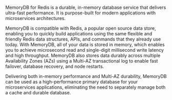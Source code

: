 MemoryDB for Redis is a durable, in-memory database service that delivers ultra-fast performance. It is purpose-built for modern applications with microservices architectures.

MemoryDB is compatible with Redis, a popular open source data store, enabling you to quickly build applications using the same flexible and friendly Redis data structures, APIs, and commands that they already use today. With MemoryDB, all of your data is stored in memory, which enables you to achieve microsecond read and single-digit millisecond write latency and high throughput. MemoryDB also stores data durably across multiple Availability Zones (AZs) using a Multi-AZ transactional log to enable fast failover, database recovery, and node restarts.

Delivering both in-memory performance and Multi-AZ durability, MemoryDB can be used as a high-performance primary database for your microservices applications, eliminating the need to separately manage both a cache and durable database.

